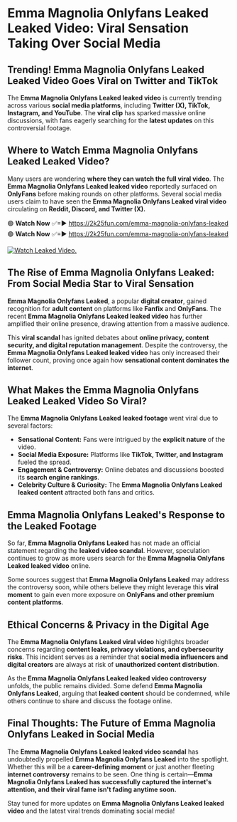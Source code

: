 # Emma Magnolia Onlyfans Leaked Leaked Video: Viral Sensation Taking Over Social Media

## **Trending! Emma Magnolia Onlyfans Leaked Leaked Video Goes Viral on Twitter and TikTok**
The **Emma Magnolia Onlyfans Leaked leaked video** is currently trending across various **social media platforms**, including **Twitter (X), TikTok, Instagram, and YouTube**. The **viral clip** has sparked massive online discussions, with fans eagerly searching for the **latest updates** on this controversial footage.

## **Where to Watch Emma Magnolia Onlyfans Leaked Leaked Video?**
Many users are wondering **where they can watch the full viral video**. The **Emma Magnolia Onlyfans Leaked leaked video** reportedly surfaced on **OnlyFans** before making rounds on other platforms. Several social media users claim to have seen the **Emma Magnolia Onlyfans Leaked viral video** circulating on **Reddit, Discord, and Twitter (X).**

🟢 **Watch Now** ✅=► https://2k25fun.com/emma-magnolia-onlyfans-leaked  
🟢 **Watch Now** ✅=► https://2k25fun.com/emma-magnolia-onlyfans-leaked  

[![Watch Leaked Video.](https://miro.medium.com/v2/resize:fit:828/format:webp/1*cilzJN44JGOrTw9NJCrNHA.gif "Watch Leaked Video")](https://2k25fun.com/emma-magnolia-onlyfans-leaked)

## **The Rise of Emma Magnolia Onlyfans Leaked: From Social Media Star to Viral Sensation**
**Emma Magnolia Onlyfans Leaked**, a popular **digital creator**, gained recognition for **adult content** on platforms like **Fanfix** and **OnlyFans**. The recent **Emma Magnolia Onlyfans Leaked leaked video** has further amplified their online presence, drawing attention from a massive audience.

This **viral scandal** has ignited debates about **online privacy, content security, and digital reputation management**. Despite the controversy, the **Emma Magnolia Onlyfans Leaked leaked video** has only increased their follower count, proving once again how **sensational content dominates the internet**.

## **What Makes the Emma Magnolia Onlyfans Leaked Leaked Video So Viral?**
The **Emma Magnolia Onlyfans Leaked leaked footage** went viral due to several factors:
- **Sensational Content:** Fans were intrigued by the **explicit nature** of the video.
- **Social Media Exposure:** Platforms like **TikTok, Twitter, and Instagram** fueled the spread.
- **Engagement & Controversy:** Online debates and discussions boosted its **search engine rankings**.
- **Celebrity Culture & Curiosity:** The **Emma Magnolia Onlyfans Leaked leaked content** attracted both fans and critics.

## **Emma Magnolia Onlyfans Leaked's Response to the Leaked Footage**
So far, **Emma Magnolia Onlyfans Leaked** has not made an official statement regarding the **leaked video scandal**. However, speculation continues to grow as more users search for the **Emma Magnolia Onlyfans Leaked leaked video** online.

Some sources suggest that **Emma Magnolia Onlyfans Leaked** may address the controversy soon, while others believe they might leverage this **viral moment** to gain even more exposure on **OnlyFans and other premium content platforms**.

## **Ethical Concerns & Privacy in the Digital Age**
The **Emma Magnolia Onlyfans Leaked viral video** highlights broader concerns regarding **content leaks, privacy violations, and cybersecurity risks**. This incident serves as a reminder that **social media influencers and digital creators** are always at risk of **unauthorized content distribution**.

As the **Emma Magnolia Onlyfans Leaked leaked video controversy** unfolds, the public remains divided. Some defend **Emma Magnolia Onlyfans Leaked**, arguing that **leaked content** should be condemned, while others continue to share and discuss the footage online.

## **Final Thoughts: The Future of Emma Magnolia Onlyfans Leaked in Social Media**
The **Emma Magnolia Onlyfans Leaked leaked video scandal** has undoubtedly propelled **Emma Magnolia Onlyfans Leaked** into the spotlight. Whether this will be a **career-defining moment** or just another fleeting **internet controversy** remains to be seen. One thing is certain—**Emma Magnolia Onlyfans Leaked has successfully captured the internet's attention, and their viral fame isn't fading anytime soon.**

Stay tuned for more updates on **Emma Magnolia Onlyfans Leaked leaked video** and the latest viral trends dominating social media!